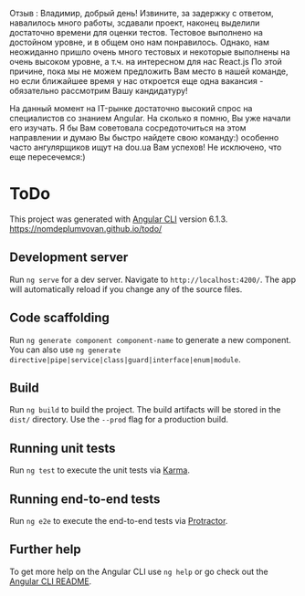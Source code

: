 Отзыв : 
Владимир, добрый день!
Извините, за задержку с ответом, навалилось много работы, зсдавали проект, 
наконец выделили достаточно времени для оценки тестов.
Тестовое выполнено на достойном уровне, и в общем оно нам понравилось.
Однако, нам неожиданно пришло очень много тестовых и некоторые выполнены на 
очень высоком уровне, а т.ч. на интересном для нас React.js
По этой причине, пока мы не можем предложить Вам место в нашей команде, но 
если ближайшее время у нас откроется еще одна вакансия - обязательно 
рассмотрим Вашу кандидатуру!

На данный момент на IT-рынке достаточно высокий спрос на специалистов со 
знанием Angular. На сколько я помню, Вы уже начали его изучать. Я бы Вам 
советовала сосредоточиться на этом направлении и думаю Вы быстро найдете свою 
команду:)
особенно часто ангулярщиков ищут на dou.ua
Вам успехов! Не исключено, что еще пересечемся:)

# ToDo

This project was generated with [Angular CLI](https://github.com/angular/angular-cli) version 6.1.3.
https://nomdeplumvovan.github.io/todo/ 

## Development server

Run `ng serve` for a dev server. Navigate to `http://localhost:4200/`. The app will automatically reload if you change any of the source files.

## Code scaffolding

Run `ng generate component component-name` to generate a new component. You can also use `ng generate directive|pipe|service|class|guard|interface|enum|module`.

## Build

Run `ng build` to build the project. The build artifacts will be stored in the `dist/` directory. Use the `--prod` flag for a production build.

## Running unit tests

Run `ng test` to execute the unit tests via [Karma](https://karma-runner.github.io).

## Running end-to-end tests

Run `ng e2e` to execute the end-to-end tests via [Protractor](http://www.protractortest.org/).

## Further help

To get more help on the Angular CLI use `ng help` or go check out the [Angular CLI README](https://github.com/angular/angular-cli/blob/master/README.md).

